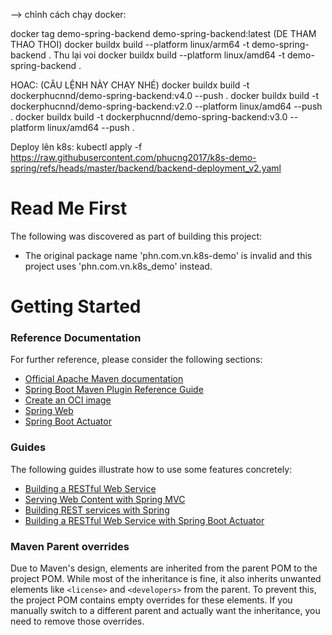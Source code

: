 --> chỉnh cách chạy docker:


docker tag demo-spring-backend demo-spring-backend:latest
(DE THAM THAO THOI)
docker buildx build --platform linux/arm64 -t demo-spring-backend .
Thu lại voi 
docker buildx build --platform linux/amd64 -t demo-spring-backend .


HOAC: (CÂU LỆNH NÀY CHẠY NHÉ)
docker buildx build -t dockerphucnnd/demo-spring-backend:v4.0 --push .
docker buildx build -t dockerphucnnd/demo-spring-backend:v2.0 --platform linux/amd64  --push .
docker buildx build -t dockerphucnnd/demo-spring-backend:v3.0 --platform linux/amd64  --push .


Deploy lên k8s:
kubectl apply -f https://raw.githubusercontent.com/phucng2017/k8s-demo-spring/refs/heads/master/backend/backend-deployment_v2.yaml

# Read Me First
The following was discovered as part of building this project:

* The original package name 'phn.com.vn.k8s-demo' is invalid and this project uses 'phn.com.vn.k8s_demo' instead.

# Getting Started

### Reference Documentation
For further reference, please consider the following sections:

* [Official Apache Maven documentation](https://maven.apache.org/guides/index.html)
* [Spring Boot Maven Plugin Reference Guide](https://docs.spring.io/spring-boot/3.4.1/maven-plugin)
* [Create an OCI image](https://docs.spring.io/spring-boot/3.4.1/maven-plugin/build-image.html)
* [Spring Web](https://docs.spring.io/spring-boot/3.4.1/reference/web/servlet.html)
* [Spring Boot Actuator](https://docs.spring.io/spring-boot/3.4.1/reference/actuator/index.html)

### Guides
The following guides illustrate how to use some features concretely:

* [Building a RESTful Web Service](https://spring.io/guides/gs/rest-service/)
* [Serving Web Content with Spring MVC](https://spring.io/guides/gs/serving-web-content/)
* [Building REST services with Spring](https://spring.io/guides/tutorials/rest/)
* [Building a RESTful Web Service with Spring Boot Actuator](https://spring.io/guides/gs/actuator-service/)

### Maven Parent overrides

Due to Maven's design, elements are inherited from the parent POM to the project POM.
While most of the inheritance is fine, it also inherits unwanted elements like `<license>` and `<developers>` from the parent.
To prevent this, the project POM contains empty overrides for these elements.
If you manually switch to a different parent and actually want the inheritance, you need to remove those overrides.

